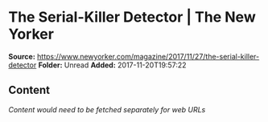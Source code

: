 # The Serial-Killer Detector | The New Yorker

**Source:** https://www.newyorker.com/magazine/2017/11/27/the-serial-killer-detector
**Folder:** Unread
**Added:** 2017-11-20T19:57:22




## Content
*Content would need to be fetched separately for web URLs*
